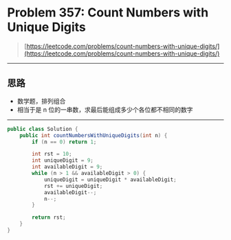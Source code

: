 # Problem 357: Count Numbers with Unique Digits

> [https://leetcode.com/problems/count-numbers-with-unique-digits/](https://leetcode.com/problems/count-numbers-with-unique-digits/)

---

## 思路

* 数学题，排列组合
* 相当于是 n 位的一串数，求最后能组成多少个各位都不相同的数字

---

```java
public class Solution {
    public int countNumbersWithUniqueDigits(int n) {
        if (n == 0) return 1;

        int rst = 10;
        int uniqueDigit = 9;
        int availableDigit = 9;
        while (n > 1 && availableDigit > 0) {
            uniqueDigit = uniqueDigit * availableDigit;
            rst += uniqueDigit;
            availableDigit--;
            n--;
        }

        return rst;
    }
}
```



